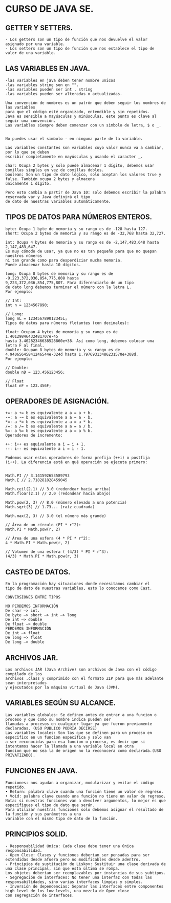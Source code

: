 
# CURSO DE JAVA SE.

## GETTER Y SETTERS.

    - Los getters son un tipo de función que nos devuelve el valor asignado por una variable.
    - Los setters son un tipo de función que nos establece el tipo de valor de una variable.

## LAS VARIABLES EN JAVA.

    -las variables en java deben tener nombre unicos
    -las variables string son en "".
    -las variables pueden ser int , string
    -las variables pueden ser alteradas o actualizadas.

    Una convención de nombres es un patrón que deben seguir los nombres de las variables 
    para que el código esté organizado, entendible y sin repetidos.
    Java es sensible a mayúsculas y minúsculas, este punto es clave al seguir una convención.
    Las variables siempre deben comenzar con un simbolo de letra, $ o _.


    No puedes usar el simbolo - en ninguna parte de la variable.

    Las variables constantes son variables cuyo valor nunca va a cambiar, por lo que se deben 
    escribir completamente en mayúsculas y usando el caracter _.

    char: Ocupa 2 bytes y solo puede almacenar 1 dígito, debemos usar comillas simples en vez de comillas dobles.
    boolean: Son un tipo de dato lógico, solo aceptan los valores true y false. También ocupa 2 bytes y almacena 
    únicamente 1 dígito.

    Pero esto cambia a partir de Java 10: solo debemos escribir la palabra reservada var y Java definirá el tipo 
    de dato de nuestras variables automáticamente.

## TIPOS DE DATOS PARA NÚMEROS ENTEROS.

    byte: Ocupa 1 byte de memoria y su rango es de -128 hasta 127.
    short: Ocupa 2 bytes de memoria y su rango es de -32,768 hasta 32,727.

    int: Ocupa 4 bytes de memoria y su rango es de -2,147,483,648 hasta 2,147,483,647. 
    Es muy cómodo de usar, ya que no es tan pequeño para que no quepan nuestros números 
    ni tan grande como para desperdiciar mucha memoria. 
    Puede almacenar hasta 10 dígitos.

    long: Ocupa 8 bytes de memoria y su rango es de -9,223,372,036,854,775,808 hasta 
    9,223,372,036,854,775,807. Para diferenciarlo de un tipo 
    de dato long debemos terminar el número con la letra L.
    Por ejemplo:

    // Int:
    int n = 1234567890;

    // Long:
    long nL = 123456789012345L;
    Tipos de datos para números flotantes (con decimales):

    float: Ocupan 4 bytes de memoria y su rango es de 1.40129846432481707e-45 
    hasta 3.40282346638528860e+38. Así como long, debemos colocar una letra F al final.
    double: Ocupan 8 bytes de memoria y su rango es de 4.94065645841246544e-324d hasta 1.79769313486231570e+308d.
    Por ejemplo:

    // Double:
    double nD = 123.456123456;

    // Float
    float nF = 123.456F;


## OPERADORES DE ASIGNACIÓN.

    +=: a += b es equivalente a a = a + b.
    -=: a -= b es equivalente a a = a - b.
    *=: a *= b es equivalente a a = a * b.
    /=: a /= b es equivalente a a = a / b.
    %=: a %= b es equivalente a a = a % b.
    Operadores de incremento:

    ++: i++ es equivalente a i = i + 1.
    --: i-- es equivalente a i = i - 1.
    
    Podemos usar estos operadores de forma prefija (++i) o postfija 
    (i++). La diferencia está en qué operación se ejecuta primero:


    Math.PI // 3.141592653589793
    Math.E // 2.718281828459045

    Math.ceil(2.1) // 3.0 (redondear hacia arriba)
    Math.floar(2.1) // 2.0 (redondear hacia abajo)

    Math.pow(2, 3) // 8.0 (número elevado a una potencia)
    Math.sqrt(3) // 1.73... (raíz cuadrada)

    Math.max(2, 3) // 3.0 (el número más grande)

    // Área de un círculo (PI * r^2):
    Math.PI * Math.pow(r, 2)

    // Área de una esfera (4 * PI * r^2):
    4 * Math.PI * Math.pow(r, 2)

    // Volumen de una esfera ( (4/3) * PI * r^3):
    (4/3) * Math.PI * Math.pow(r, 3)


## CASTEO DE DATOS.

    En la programación hay situaciones donde necesitamos cambiar el 
    tipo de dato de nuestras variables, esto lo conocemos como Cast.

    CONVERSIONES ENTRE TIPOS

    NO PERDEMOS INFORMACIÓN
    De char —> int.
    De byte —> short —> int —> long
    De int —> double
    De float —> double
    PERDEMOS INFORMACIÓN
    De int —> float
    De long —> float
    De long —> double

## ARCHIVOS JAR.

    Los archivos JAR (Java Archive) son archivos de Java con el código compilado de los 
    archivos .class y comprimido con el formato ZIP para que más adelante sean interpretados 
    y ejecutados por la máquina virtual de Java (JVM).

## VARIABLES SEGÚN SU ALCANCE.

    Las variables globales: Se definen antes de entrar a una funcion o proceso y que como su nombre indica pueden ser 
    llamadas a procesos en cualquier lugar ya que fueron previamente declaradas. (USO PUBLICO PODRIA DECIRSE)
    Las variables locales: Son las que se definen para un proceso en especifico en un funcion especifica y solo van 
    a ser reconocidas para esa funcion o proceso, es decir que si intentamos hacer la llamada a una variable local en otra 
    funcion que no sea la de origen no la reconocera como declarada.(USO PRIVATIZADO).

## FUNCIONES EN JAVA.

    Funciones: nos ayudan a organizar, modularizar y evitar el código repetido.
    • Return: palabra clave cuando una función tiene un valor de regreso.
    • Void: palabra clave cuando una función no tiene un valor de regreso.
    Nota: si nuestras funciones van a devolver argumentos, lo mejor es que especifiques el tipo de dato que serán. 
    Para utilizar nuestras funciones solo debemos asignar el resultado de la función y sus parámetros a una 
    variable con el mismo tipo de dato de la función.

## PRINCIPIOS SOLID.

    - Responsabilidad única: Cada clase debe tener una única responsabilidad.
    - Open Close: Clases y funciones deberian ser pensadas para ser extendidas desde afuera pero no modificables desde adentro.
    - Principios de sustitución de Liskov: Sustituir una clase derivada de una clase principal, sin que esta última se rompa.  
    Los objetos deberían ser reemplazables por instancias de sus subtipos. 
    - Segregación de interfaces: No tener una interfaz con todas las responsabilidades, sino varias interfaces limpias y simples.
    - Inversión de dependencias: Separar las interfaces entre componentes high level de los low levels, una mezcla de Open close 
    con segregación de interfaces.


